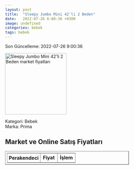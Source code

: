 ```yaml
---
layout: post
title:  "Sleepy Jumbo Mini 42'li 2 Beden"
date:   2022-07-26 6:00:36 +0300
image: undefined
categories: bebek
tags: bebek
---
```


Son Güncelleme: 2022-07-26 9:00:36

<img src="undefined" width="200" alt="Sleepy Jumbo Mini 42'li 2 Beden market fiyatları" />

Kategori: Bebek
<br />
Marka: Prima

<h2>Market ve Online Satış Fiyatları</h2>

<table border="1" style="padding: 5px;width:80%;">
  <tr>
    <td style="padding: 5px;"><strong>Perakendeci</strong></td>
    <td><strong>Fiyat</strong></td>
    <td><strong>İşlem</strong></td>
  </tr>
  
</table>
